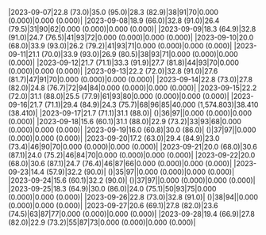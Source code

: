 |2023-09-07|22.8 (73.0)|35.0 (95.0)|28.3 (82.9)|38|91|70|0.000 (0.000)|0.000 (0.000)|
|2023-09-08|18.9 (66.0)|32.8 (91.0)|26.4 (79.5)|31|90|62|0.000 (0.000)|0.000 (0.000)|
|2023-09-09|18.3 (64.9)|32.8 (91.0)|24.7 (76.5)|41|93|72|0.000 (0.000)|0.000 (0.000)|
|2023-09-10|20.0 (68.0)|33.9 (93.0)|26.2 (79.2)|41|93|71|0.000 (0.000)|0.000 (0.000)|
|2023-09-11|21.1 (70.0)|33.9 (93.0)|26.9 (80.5)|38|93|71|0.000 (0.000)|0.000 (0.000)|
|2023-09-12|21.7 (71.1)|33.3 (91.9)|27.7 (81.8)|44|93|70|0.000 (0.000)|0.000 (0.000)|
|2023-09-13|22.2 (72.0)|32.8 (91.0)|27.6 (81.7)|47|91|70|0.000 (0.000)|0.000 (0.000)|
|2023-09-14|22.8 (73.0)|27.8 (82.0)|24.8 (76.7)|72|94|84|0.000 (0.000)|0.000 (0.000)|
|2023-09-15|22.2 (72.0)|31.1 (88.0)|25.5 (77.9)|61|93|80|0.000 (0.000)|0.000 (0.000)|
|2023-09-16|21.7 (71.1)|29.4 (84.9)|24.3 (75.7)|68|96|85|40.000 (1,574.803)|38.410 (38.410)|
|2023-09-17|21.7 (71.1)|31.1 (88.0)| ()|36|97||0.000 (0.000)|0.000 (0.000)|
|2023-09-18|15.6 (60.1)|31.1 (88.0)|22.9 (73.2)|33|93|68|0.000 (0.000)|0.000 (0.000)|
|2023-09-19|16.0 (60.8)|30.0 (86.0)| ()|37|97||0.000 (0.000)|0.000 (0.000)|
|2023-09-20|17.2 (63.0)|29.4 (84.9)|23.0 (73.4)|46|90|70|0.000 (0.000)|0.000 (0.000)|
|2023-09-21|20.0 (68.0)|30.6 (87.1)|24.0 (75.2)|46|84|70|0.000 (0.000)|0.000 (0.000)|
|2023-09-22|20.0 (68.0)|30.6 (87.1)|24.7 (76.4)|46|87|66|0.000 (0.000)|0.000 (0.000)|
|2023-09-23|14.4 (57.9)|32.2 (90.0)| ()|35|97||0.000 (0.000)|0.000 (0.000)|
|2023-09-24|15.6 (60.1)|32.2 (90.0)| ()|37|97||0.000 (0.000)|0.000 (0.000)|
|2023-09-25|18.3 (64.9)|30.0 (86.0)|24.0 (75.1)|50|93|75|0.000 (0.000)|0.000 (0.000)|
|2023-09-26|22.8 (73.0)|32.8 (91.0)| ()|38|94||0.000 (0.000)|0.000 (0.000)|
|2023-09-27|20.6 (69.1)|27.8 (82.0)|23.6 (74.5)|63|87|77|0.000 (0.000)|0.000 (0.000)|
|2023-09-28|19.4 (66.9)|27.8 (82.0)|22.9 (73.2)|55|87|73|0.000 (0.000)|0.000 (0.000)|

